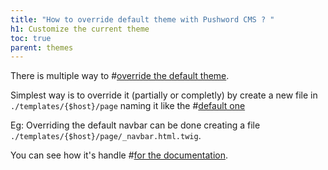 ```yaml
---
title: "How to override default theme with Pushword CMS ? "
h1: Customize the current theme
toc: true
parent: themes
---
```


There is multiple way to #[override the default theme](https://symfony.com/doc/current/bundles/override.html).

Simplest way is to override it (partially or completly) by create a new file in `./templates/{$host}/page` naming it like the #[default one](https://github.com/Pushword/Pushword/tree/main/packages/core/src/templates/page)

Eg: Overriding the default navbar can be done creating a file `./templates/{$host}/page/_navbar.html.twig`.

You can see how it's handle #[for the documentation](https://github.com/Pushword/Pushword/tree/main/packages/skeleton/templates/pushword.piedweb.com/page).
